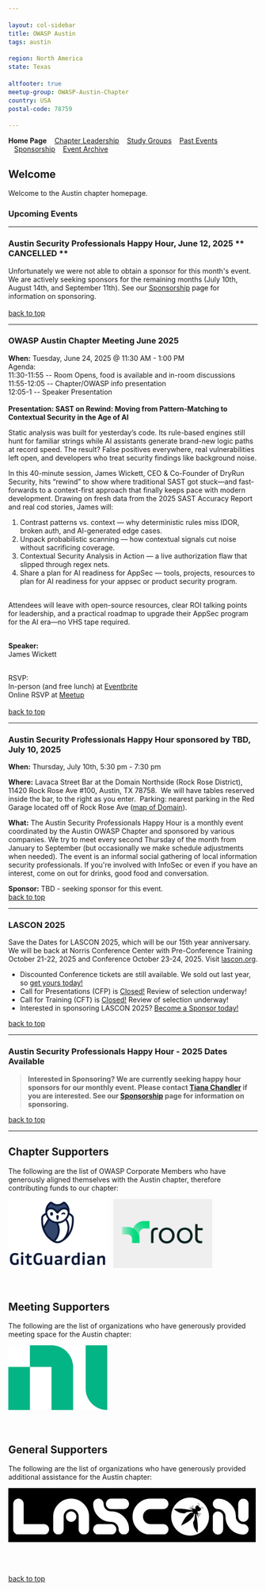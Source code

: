 ```yaml
---

layout: col-sidebar
title: OWASP Austin
tags: austin

region: North America
state: Texas

altfooter: true
meetup-group: OWASP-Austin-Chapter
country: USA
postal-code: 78759

---
```

<!-- rebuild -->
<strong>Home Page</strong>
&nbsp;&nbsp;&nbsp;[Chapter Leadership](leadership.md)
&nbsp;&nbsp;&nbsp;[Study Groups](studygroups.md)
&nbsp;&nbsp;&nbsp;[Past Events](pastevents.md)
&nbsp;&nbsp;&nbsp;[Sponsorship](sponsorship.md)
&nbsp;&nbsp;&nbsp;[Event Archive](pasteventsarchive.md)

Welcome
-------
Welcome to the Austin chapter homepage.

### Upcoming Events ###

<hr>

### Austin Security Professionals Happy Hour, June 12, 2025  ** CANCELLED **  ###

Unfortunately we were not able to obtain a sponsor for this month's event. We are actively seeking sponsors for the remaining months (July 10th, August 14th, and September 11th). See our <a href="https://owasp.org/www-chapter-austin/sponsorship.html">Sponsorship</a> page for information on sponsoring.<br>
<br>
[back to top](#welcome)

<hr>

### OWASP Austin Chapter Meeting June 2025 ###

**When:** Tuesday, June 24, 2025 @ 11:30 AM - 1:00 PM<br>
Agenda:<br>
11:30-11:55 -- Room Opens, food is available and in-room discussions<br>
11:55-12:05 -- Chapter/OWASP info presentation<br>
12:05-1  -- Speaker Presentation<br>
<br>
**Presentation: SAST on Rewind: Moving from Pattern-Matching to Contextual Security in the Age of AI**

Static analysis was built for yesterday’s code. Its rule-based engines still hunt for familiar strings while AI assistants generate brand-new logic paths at record speed. The result? False positives everywhere, real vulnerabilities left open, and developers who treat security findings like background noise.

In this 40-minute session, James Wickett, CEO & Co-Founder of DryRun Security, hits “rewind” to show where traditional SAST got stuck—and fast-forwards to a context-first approach that finally keeps pace with modern development. Drawing on fresh data from the 2025 SAST Accuracy Report and real cod stories, James will:

<ol>
<li>Contrast patterns vs. context — why deterministic rules miss IDOR, broken auth, and AI-generated edge cases.</li>
<li>Unpack probabilistic scanning — how contextual signals cut noise without sacrificing coverage.</li>
<li>Contextual Security Analysis in Action — a live authorization flaw that slipped through regex nets.</li>
<li>Share a plan for AI readiness for AppSec — tools, projects, resources to plan for AI readiness for your appsec or product security program.</li>
</ol>
<br>
Attendees will leave with open-source resources, clear ROI talking points for leadership, and a practical roadmap to upgrade their AppSec program for the AI era—no VHS tape required.
<br><br>

**Speaker:** 
<br>
James Wickett
<br><br>

RSVP:
<br>
In-person (and free lunch) at <a href="https://owasp-austin-2025-june.eventbrite.com" target="_blank">Eventbrite</a><br>
Online RSVP at <a href="https://www.meetup.com/owasp-austin-chapter/events/305489304" target="_blank">Meetup</a><br>
<br>
[back to top](#welcome)
<hr>

### Austin Security Professionals Happy Hour sponsored by **TBD**, July 10, 2025 ###

**When:** Thursday, July 10th, 5:30 pm - 7:30 pm

**Where:** Lavaca Street Bar at the Domain Northside (Rock Rose District), 11420 Rock Rose Ave #100, Austin, TX 78758.  We will have tables reserved inside the bar, to the right as you enter.  Parking: nearest parking in the Red Garage located off of Rock Rose Ave (<a href="https://domainnorthside.com/map/" target="_blank">map of Domain</a>). 

**What:** The Austin Security Professionals Happy Hour is a monthly event coordinated by the Austin OWASP Chapter and sponsored by various companies. We try to meet every second Thursday of the month from January to September (but occasionally we make schedule adjustments when needed). The event is an informal social gathering of local information security professionals. If you're involved with InfoSec or even if you have an interest, come on out for drinks, good food and conversation.

**Sponsor:** TBD - seeking sponsor for this event. 
<br>
[back to top](#welcome)

<hr>

### LASCON 2025 ###

Save the Dates for LASCON 2025, which will be our 15th year anniversary. We will be back at Norris Conference Center with Pre-Conference Training October 21-22, 2025 and Conference October 23-24, 2025. Visit <a href="https://lascon.org/" target="_blank">lascon.org</a>.

<ul><li>Discounted Conference tickets are still available. We sold out last year, so <a href="https://lascon.org/tickets/" target="_blank">get yours today!</a></li>
<li>Call for Presentations (CFP) is <a href="https://lascon.org/cfp/" target="_blank">Closed!</a> Review of selection underway!</li>
<li>Call for Training (CFT) is <a href="https://lascon.org/cft/" target="_blank">Closed!</a> Review of selection underway!</li>
<li>Interested in sponsoring LASCON 2025? <a href="https://lascon.org/become-a-sponsor/" target="_blank">Become a Sponsor today!</a></li>
</ul>

[back to top](#welcome)
<hr>

### Austin Security Professionals Happy Hour - 2025 Dates Available ###

> **Interested in Sponsoring? We are currently seeking happy hour sponsors for our monthly event. Please contact <a href="mailto:tiana.chandler@owasp.org?subject=OWASP Happy Hour Sponsor">Tiana Chandler</a> if you are interested. See our <a href="https://owasp.org/www-chapter-austin/sponsorship.html">Sponsorship</a> page for information on sponsoring.**

[back to top](#welcome)
<hr>



<!--  FOLLOWING COMMENTED OUT FOR FUTURE USE

### OWASP Austin Chapter Meeting January 2025 ###
**When:** Tuesday, January 28, 2025 @ 11:30 AM - 1:00 PM<br>
Agenda:<br>
11:30-11:55 -- Room Opens, food is available and in-room discussions<br>
11:55-12:05 -- Chapter/OWASP info presentation<br>
12:05-1  -- Speaker Presentation<br>
<br>
**Presentation: PRESENTATION-NAME**

The Secure Development Lifecycle (SDL) is a powerful construct that can advance security for both organizations with established security practices by shifting left, and immature organizations seeking a framework to implement security best practices in agile development. NI has been on a journey over the last several years to improve the security of its products driven by customer requirements, their expectations, and increasingly, regulations that require software to be developed with secure methodologies. Security is as much about a mindset and development culture as it is about tools, vulnerabilities, and security technologies. Learn how NI’s adoption of the Secure Development Lifecycle has created a framework for addressing various security challenges in web applications, microservices, and infrastructure.

**Speaker: SPEAKER-NAME** 
<br>
SPEAKER-BIO.

RSVP:<br>
In-person (and free lunch) at <a href="EVENTBRITE-LINK">Eventbrite</a>
 <br>
Online RSVP at <a href="MEETUP-LINK">Meetup</a>
<br> 
[back to top](#welcome)

<hr>  -->


Chapter Supporters
----------------
The following are the list of OWASP Corporate Members who have generously aligned themselves with the Austin chapter, therefore contributing funds to our chapter:

<div>
 <a href="https://www.gitguardian.com" target="_blank"><img src="assets/images/GitGuardian_Logo.png" alt="GitGuardian" width="200" height="139"/></a>&nbsp;&nbsp;
<a href="https://www.root.io" target="_blank"><img src="assets/images/chapter-sponsor-logo--Root.jpg" alt="Root" width="200" height="139"/></a></div> 
<br/><br/>

Meeting Supporters
----------------
The following are the list of organizations who have generously provided meeting space for the Austin chapter:

<div>
<a href="https://www.ni.com" target="_blank"><img src="assets/images/ni.png" alt="NI"  width="200" height="131"/></a>
</div>
<br/><br/>

General Supporters
----------------
The following are the list of organizations who have generously provided additional assistance for the Austin chapter:

<div>
<a href="https://www.lascon.org" target="_blank"><img src="assets/images/LASCON-logo.jpg" alt="LASCON"/></a>
</div>

<br/><br/>

[back to top](#welcome)

